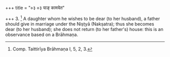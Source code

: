 +++
title = "०३ ०३ याङ् कामयेत"

+++
3. [^2]  A daughter whom he wishes to be dear (to her husband), a father should give in marriage under the Niṣṭyā (Nakṣatra); thus she becomes dear (to her husband); she does not return (to her father's) house: this is an observance based on a Brāhmaṇa.


[^2]:  Comp. Taittirīya Brāhmaṇa I, 5, 2, 3.
